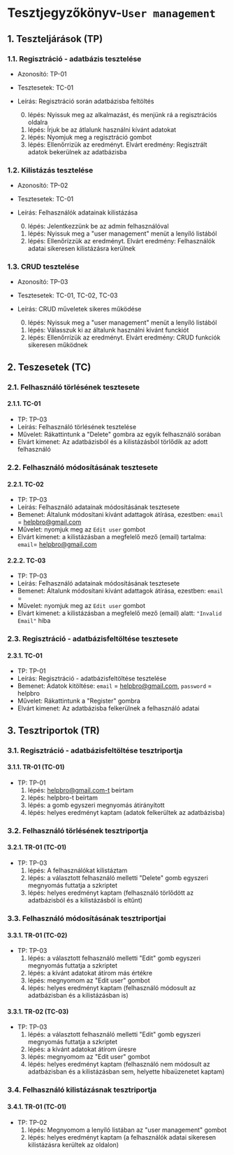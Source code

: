 # Tesztjegyzőkönyv-`User management`

## 1. Teszteljárások (TP)

### 1.1. Regisztráció - adatbázis tesztelése 
- Azonosító: TP-01
- Tesztesetek: TC-01
- Leírás: Regisztráció során adatbázisba feltöltés

    0. lépés: Nyissuk meg az alkalmazást, és menjünk rá a regisztrációs oldalra
    1. lépés: Írjuk be az átlalunk használni kívánt adatokat
    2. lépés: Nyomjuk meg a regisztráció gombot
    3. lépés: Ellenőrrizük az eredményt. Elvárt eredmény: Regisztrált adatok bekerülnek az adatbázisba

### 1.2. Kilistázás tesztelése 
- Azonosító: TP-02
- Tesztesetek: TC-01
- Leírás: Felhasználók adatainak kilistázása

    0. lépés: Jelentkezzünk be az admin felhasználóval
    1. lépés: Nyissuk meg a "user management" menüt a lenyíló listából
    2. lépés: Ellenőrízzük az eredményt. Elvárt eredmény: Felhasználók adatai sikeresen kilistázásra kerülnek

### 1.3. CRUD tesztelése 
- Azonosító: TP-03
- Tesztesetek: TC-01, TC-02, TC-03
- Leírás: CRUD műveletek sikeres működése

    0. lépés: Nyissuk meg a "user management" menüt a lenyíló listából
    1. lépés: Válasszuk ki az általunk használni kívánt funckiót
    2. lépés: Ellenőrrízük az eredményt. Elvárt eredmény: CRUD funkciók sikeresen működnek

## 2. Teszesetek (TC)

### 2.1. Felhasználó törlésének tesztesete

#### 2.1.1. TC-01
- TP: TP-03
- Leírás: Felhasználó törlésének tesztelése
- Művelet: Rákattintunk a "Delete" gombra az egyik felhasználó sorában
- Elvárt kimenet: Az adatbázisból és a kilistázásból törlődik az adott felhasználó

### 2.2. Felhasználó módosításának tesztesete

#### 2.2.1. TC-02
- TP: TP-03
- Leírás: Felhasználó adatainak módosításának tesztesete
- Bemenet: Általunk módosítani kívánt adattagok átírása, ezestben: `email` = helpbro@gmail.com
- Művelet: nyomjuk meg az `Edit user` gombot
- Elvárt kimenet: a kilistázásban a megfelelő mező (email) tartalma: `email`= helpbro@gmail.com

#### 2.2.2. TC-03
- TP: TP-03
- Leírás: Felhasználó adatainak módosításának tesztesete
- Bemenet: Általunk módosítani kívánt adattagok átírása, ezestben: `email` =
- Művelet: nyomjuk meg az `Edit user` gombot
- Elvárt kimenet: a kilistázásban a megfelelő mező (email) alatt: `"Invalid Email"` hiba

### 2.3. Regisztráció - adatbázisfeltöltése tesztesete

#### 2.3.1. TC-01
- TP: TP-01
- Leírás: Regisztráció - adatbázisfeltöltése tesztelése
- Bemenet: Adatok kitöltése: `email` = helpbro@gmail.com, `password` = helpbro
- Művelet: Rákattintunk a "Register" gombra
- Elvárt kimenet: Az adatbázisba felkerülnek a felhasználó adatai

## 3. Tesztriportok (TR)

### 3.1. Regisztráció - adatbázisfeltöltése tesztriportja

#### 3.1.1. TR-01 (TC-01)
- TP: TP-01
    1. lépés: helpbro@gmail.com-t beírtam
    2. lépés: helpbro-t beírtam 
    3. lépés: a gomb egyszeri megnyomás átirányított
    4. lépés: helyes eredményt kaptam (adatok felkerültek az adatbázisba)

### 3.2. Felhasználó törlésének tesztriportja

#### 3.2.1. TR-01 (TC-01)
- TP: TP-03
    1. lépés: A felhasználókat kilistáztam
    2. lépés: a választott felhasználó melletti "Delete" gomb egyszeri megnyomás futtatja a szkriptet
    3. lépés: helyes eredményt kaptam (felhasználó törlődött az adatbázisból és a kilistázásból is eltűnt)

### 3.3. Felhasználó módosításának tesztriportjai

#### 3.3.1. TR-01 (TC-02)
- TP: TP-03
    1. lépés: a választott felhasználó melletti "Edit" gomb egyszeri megnyomás futtatja a szkriptet
    2. lépés: a kívánt adatokat átírom más értékre
    3. lépés: megnyomom az "Edit user" gombot
    3. lépés: helyes eredményt kaptam (felhasználó módosult az adatbázisban és a kilistázásban is)

#### 3.3.1. TR-02 (TC-03)
- TP: TP-03
    1. lépés: a választott felhasználó melletti "Edit" gomb egyszeri megnyomás futtatja a szkriptet
    2. lépés: a kívánt adatokat átírom üresre
    3. lépés: megnyomom az "Edit user" gombot
    3. lépés: helyes eredményt kaptam (felhasználó nem módosult az adatbázisban és a kilistázásban sem, helyette hibaüzenetet kaptam)

### 3.4. Felhasználó kilistázásnak tesztriportja

#### 3.4.1. TR-01 (TC-01)
- TP: TP-02
    1. lépés: Megnyomom a lenyíló listában az "user management" gombot
    2. lépés: helyes eredményt kaptam (a felhasználók adatai sikeresen kilistázásra kerültek az oldalon)


    